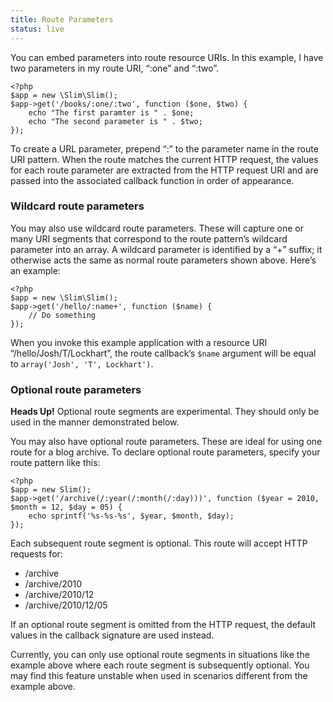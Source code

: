 ```yaml
---
title: Route Parameters
status: live
---
```


You can embed parameters into route resource URIs. In this example, I have two parameters in my
route URI, “:one” and “:two”.

    <?php
    $app = new \Slim\Slim();
    $app->get('/books/:one/:two', function ($one, $two) {
        echo "The first paramter is " . $one;
        echo "The second parameter is " . $two;
    });

To create a URL parameter, prepend “:” to the parameter name in the route URI pattern. When the route matches the
current HTTP request, the values for each route parameter are extracted from the HTTP request URI and are passed
into the associated callback function in order of appearance.

### Wildcard route parameters

You may also use wildcard route parameters. These will capture one or many URI segments that correspond to the route
pattern’s wildcard parameter into an array. A wildcard parameter is identified by a “+” suffix; it otherwise acts
the same as normal route parameters shown above. Here’s an example:

    <?php
    $app = new \Slim\Slim();
    $app->get('/hello/:name+', function ($name) {
        // Do something
    });

When you invoke this example application with a resource URI “/hello/Josh/T/Lockhart”, the route callback’s `$name`
argument will be equal to `array('Josh', 'T', Lockhart')`.

### Optional route parameters

<div class="alert alert-warning">
    <strong>Heads Up!</strong> Optional route segments are experimental. They should only be used
    in the manner demonstrated below.
</div>

You may also have optional route parameters. These are ideal for using one route for a blog archive. To declare
optional route parameters, specify your route pattern like this:

    <?php
    $app = new Slim();
    $app->get('/archive(/:year(/:month(/:day)))', function ($year = 2010, $month = 12, $day = 05) {
        echo sprintf('%s-%s-%s', $year, $month, $day);
    });

Each subsequent route segment is optional. This route will accept HTTP requests for:

* /archive
* /archive/2010
* /archive/2010/12
* /archive/2010/12/05

If an optional route segment is omitted from the HTTP request, the default values in the callback signature are
used instead.

Currently, you can only use optional route segments in situations like the example above where each route segment is
subsequently optional. You may find this feature unstable when used in scenarios different from the example above.
